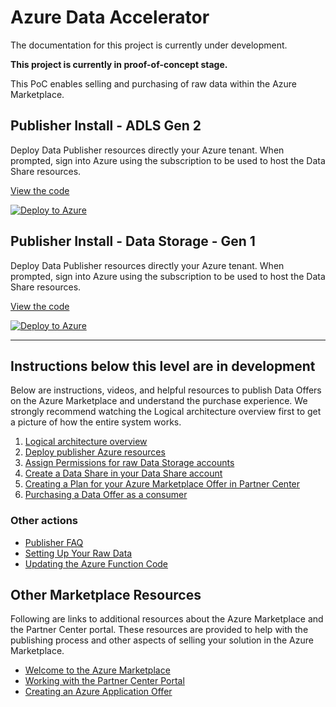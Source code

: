 # Azure Data Accelerator

The documentation for this project is currently under development.

**This project is currently in proof-of-concept stage.**

This PoC enables selling and purchasing of raw data within the Azure Marketplace.

## Publisher Install - ADLS Gen 2

Deploy Data Publisher resources directly your Azure tenant. When prompted, sign into Azure using the subscription to be used to host the Data Share resources.

[View the code](https://github.com/Azure/commercial-marketplace-data-offer-accelerator/tree/adls-gen-2)

[![Deploy to Azure](https://azuredeploy.net/deploybutton.png)](https://portal.azure.com/#create/Microsoft.Template/uri/https%3A%2F%2Fraw.githubusercontent.com%2FAzure%2Fcommercial-marketplace-data-offer-accelerator%2Fadls-gen-2%2Finstall%2Fpublisher-azure%2Fazuredeploy.json)

## Publisher Install - Data Storage - Gen 1

Deploy Data Publisher resources directly your Azure tenant. When prompted, sign into Azure using the subscription to be used to host the Data Share resources.

[View the code](https://github.com/Azure/commercial-marketplace-data-offer-accelerator/tree/gen-1-storage)

[![Deploy to Azure](https://azuredeploy.net/deploybutton.png)](https://portal.azure.com/#create/Microsoft.Template/uri/https%3A%2F%2Fraw.githubusercontent.com%2FAzure%2Fcommercial-marketplace-data-offer-accelerator%2Fgen-1-storage%2Finstall%2Fpublisher-azure%2Fazuredeploy.json)

---

## Instructions below this level are in development

Below are instructions, videos, and helpful resources to publish Data Offers on the Azure Marketplace and understand the purchase experience. We strongly recommend watching the Logical architecture overview first to get a picture of how the entire system works.

1. [Logical architecture overview](docs/Architecture.md)
1. [Deploy publisher Azure resources](docs/PublisherDeployToAzure.md)
1. [Assign Permissions for raw Data Storage accounts](docs/SetPermissionsOnRawData.md)
1. [Create a Data Share in your Data Share account](docs/CreateDataShare.md)
1. [Creating a Plan for your Azure Marketplace Offer in Partner Center](docs/CreatePlan.md)
1. [Purchasing a Data Offer as a consumer](docs/PurchaseDataOffer.md)

### Other actions

- [Publisher FAQ](./docs/PublisherFaq.md)
- [Setting Up Your Raw Data](docs/RawData.md)
- [Updating the Azure Function Code](docs/UpdateFunction.md)


## Other Marketplace Resources

Following are links to additional resources about the Azure Marketplace and the Partner Center portal. These resources are provided to help with the publishing process and other aspects of selling your solution in the Azure Marketplace.

- [Welcome to the Azure Marketplace](https://docs.microsoft.com/en-us/azure/marketplace/)
- [Working with the Partner Center Portal](https://docs.microsoft.com/en-us/azure/marketplace/partner-center-portal/commercial-marketplace-overview)
- [Creating an Azure Application Offer](https://docs.microsoft.com/en-us/azure/marketplace/partner-center-portal/create-new-azure-apps-offer)

